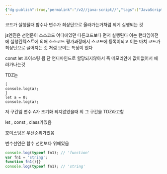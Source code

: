 ```yaml
---
{"dg-publish":true,"permalink":"/v2//java-script//","tags":["JavaScript","variable","중요"],"noteIcon":""}
---
```



코드가 실행될때 함수나 변수가 최상단으로 올라가는거처럼 되게 실행되는 것

js엔진은 선언문이 소스코드 어디에있던 다른코드보다 먼저 실행된다 이는 런타임이전에 실행컨텍스트에 의해 소스코드 평가과정에서 스코프에 등록이되고 이는 마치 코드가 최상단으로 끌어지는 것 처럼 보이는 특징이 있다

const let 호이스팅 됨
단 언디파인드로 할당되지않아서 즉 메모리안에 값이없어서 에러가나는것

TDZ는 

```JS
[
console.log(a);
]
let a = 0;
console.log(a);
```

저 구간임 변수 A가 초기화 되지않았을때 의 그 구간을 TDZ라고함

let , const , class가있음


호이스팅은 우선순위가있음

변수선언은 함수 선언보다 위에있음 

```js
console.log(typeof fn1); // 'function'
var fn1 = 'string';
function fn1(){}
console.log(typeof fn1); // 'string'
```
